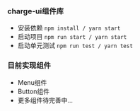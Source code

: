 ### charge-ui组件库
- 安装依赖 `npm install / yarn start`
- 启动项目 `npm run start / yarn start`
- 启动单元测试 `npm run test / yarn test`
### 目前实现组件
- Menu组件
- Button组件
- 更多组件待完善中...
